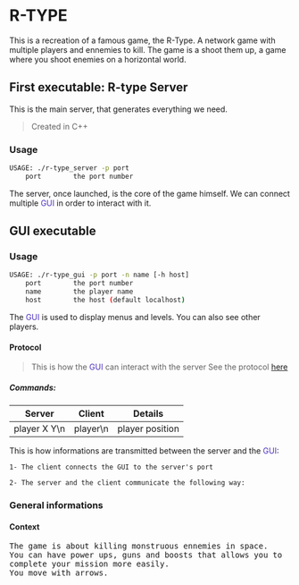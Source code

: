 # R-TYPE

This is a recreation of a famous game, the R-Type.
A network game with multiple players and ennemies to kill.
The game is a shoot them up, a game where you shoot enemies on a horizontal world.

## First executable: R-type Server

This is the main server, that generates everything we need.
> Created in C++

### Usage

```sh
USAGE: ./r-type_server -p port
    port        the port number
```

The server, once launched, is the core of the game himself.
We can connect multiple <span style="color:#4d30bf">GUI</span> in order to interact with it.

## GUI executable

### Usage

```sh
USAGE: ./r-type_gui -p port -n name [-h host]
    port        the port number
    name        the player name
    host        the host (default localhost)
```

The <span style="color:#4d30bf">GUI</span> is used to display menus and levels. You can also see other players.

#### Protocol

> This is how the <span style="color:#4d30bf">GUI</span> can interact with the server
> See the protocol [here](./server/readme.md)

##### Commands:

|                   Server                   |   Client  |                   Details                     |
|--------------------------------------------|:---------:|-----------------------------------------------|
| player X Y\n                               | player\n  | player position                               |

This is how informations are transmitted between the server and the <span style="color:#4d30bf">GUI</span>:

```
1- The client connects the GUI to the server's port

2- The server and the client communicate the following way:
```

### General informations
#### Context
<pre>
The game is about killing monstruous ennemies in space.
You can have power ups, guns and boosts that allows you to
complete your mission more easily.
You move with arrows.
</pre>
